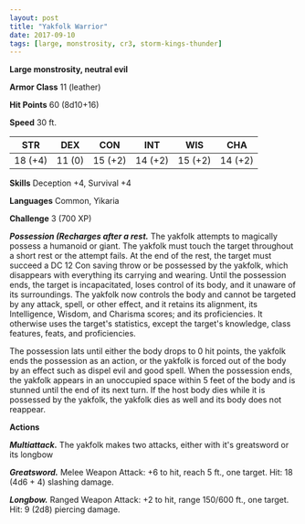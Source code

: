 ```yaml
---
layout: post
title: "Yakfolk Warrior"
date: 2017-09-10
tags: [large, monstrosity, cr3, storm-kings-thunder]
---
```


**Large monstrosity, neutral evil**

**Armor Class** 11 (leather)

**Hit Points** 60 (8d10+16)

**Speed** 30 ft.

|   STR   |   DEX   |   CON   |   INT   |   WIS   |   CHA   |
|:-----:|:-----:|:-----:|:-----:|:-----:|:-----:|
| 18 (+4) | 11 (0) | 15 (+2) | 14 (+2) | 15 (+2) | 14 (+2) |

**Skills** Deception +4, Survival +4

**Languages** Common, Yikaria

**Challenge** 3 (700 XP)

***Possession (Recharges after a rest.*** The yakfolk attempts to magically possess a humanoid or giant. The yakfolk must touch the target throughout a short rest or the attempt fails. At the end of the rest, the target must succeed a DC 12 Con saving throw or be possessed by the yakfolk, which disappears with everything its carrying and wearing. Until the possession ends, the target is incapacitated, loses control of its body, and it unaware of its surroundings. The yakfolk now controls the body and cannot be targeted by any attack, spell, or other effect, and it retains its alignment, its Intelligence, Wisdom, and Charisma scores; and its proficiencies. It otherwise uses the target's statistics, except the target's knowledge, class features, feats, and proficiencies. 

The possession lats until either the body drops to 0 hit points, the yakfolk ends the possession as an action, or the yakfolk is forced out of the body by an effect such as dispel evil and good spell. When the possession ends, the yakfolk appears in an unoccupied space within 5 feet of the body and is stunned until the end of its next turn. If the host body dies while it is possessed by the yakfolk, the yakfolk dies as well and its body does not reappear.

**Actions**

***Multiattack.*** The yakfolk makes two attacks, either with it's greatsword or its longbow

***Greatsword.*** Melee Weapon Attack: +6 to hit, reach 5 ft., one target. Hit: 18 (4d6 + 4) slashing damage.

***Longbow.*** Ranged Weapon Attack: +2 to hit, range 150/600 ft., one target. Hit: 9 (2d8) piercing damage.

